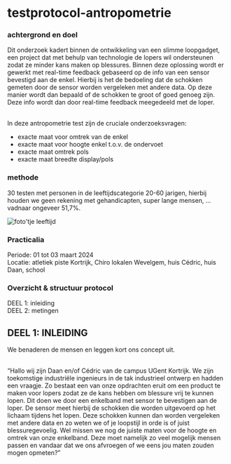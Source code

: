 # testprotocol-antropometrie

### achtergrond en doel

Dit onderzoek kadert binnen de ontwikkeling van een slimme loopgadget, een project dat met behulp van technologie de lopers wil ondersteunen zodat ze minder kans maken op blessures. Binnen deze oplossing wordt er gewerkt met real-time feedback gebaseerd op de info van een sensor bevestigd aan de enkel. Hierbij is het de bedoeling dat de schokken gemeten door de sensor worden vergeleken met andere data. Op deze manier wordt dan bepaald of de schokken te groot of goed genoeg zijn. Deze info wordt dan door real-time feedback meegedeeld met de loper. <br><br> 

In deze antropometrie test zijn de cruciale onderzoeksvragen: 
<ul>
<li>
exacte maat voor omtrek van de enkel 
</li>
<li>
exacte maat voor hoogte enkel t.o.v. de ondervoet 
</li>
<li>
exacte maat omtrek pols
</li>
<li>
exacte maat breedte display/pols 
</li>
</ul>

### methode

30 testen met personen in de leeftijdscategorie 20-60 jarigen, hierbij houden we geen rekening met gehandicapten, super lange mensen, ... vadnaar ongeveer 51,7%.

![foto'tje leeftijd](https://github.com/molleke1/testprotocol-antropometrie/assets/157485350/676a97d0-bec6-41a9-b9b8-886f8f69c30f)

### Practicalia 

Periode: 01 tot 03 maart 2024 <br>
Locatie: atletiek piste Kortrijk, Chiro lokalen Wevelgem, huis Cédric, huis Daan, school

### Overzicht & structuur protocol 

DEEL 1: inleiding <br>
DEEL 2: metingen 

## DEEL 1: INLEIDING 

We benaderen de mensen en leggen kort ons concept uit.  <br><br>

“Hallo wij zijn Daan en/of Cédric van de campus UGent Kortrijk. We zijn toekomstige industriële ingenieurs in de tak industrieel ontwerp en hadden een vraagje. Zo bestaat een van onze opdrachten eruit om een product te maken voor lopers zodat ze de kans hebben om blessure vrij te kunnen lopen. Dit doen we door een enkelband met sensor te bevestigen aan de loper. De sensor meet hierbij de schokken die worden uitgevoerd op het lichaam tijdens het lopen. Deze schokken kunnen dan worden vergeleken met andere data en zo weten we of je loopstijl in orde is of juist blessuregevoelig. Wel missen we nog de juiste maten voor de hoogte en omtrek van onze enkelband. Deze moet namelijk zo veel mogelijk mensen passen en vandaar dat we ons afvroegen of we eens jou maten zouden mogen opmeten?” 





 
